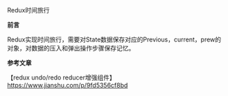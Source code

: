 Redux时间旅行

**前言**

​	Redux实现时间旅行，需要对State数据保存对应的Previous，current，prew的对象，对数据的压入和弹出操作步骤保存记忆。





**参考文章**



【redux undo/redo reducer增强组件】 https://www.jianshu.com/p/9fd5356cf8bd 